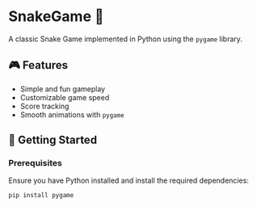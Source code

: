 # SnakeGame 🐍

A classic Snake Game implemented in Python using the `pygame` library.

## 🎮 Features
- Simple and fun gameplay
- Customizable game speed
- Score tracking
- Smooth animations with `pygame`

## 🚀 Getting Started

### Prerequisites
Ensure you have Python installed and install the required dependencies:
```bash
pip install pygame
